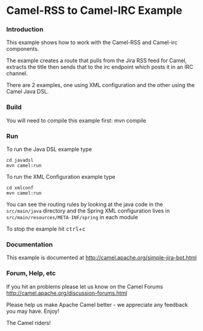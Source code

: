 # Camel-RSS to Camel-IRC Example

### Introduction
This example shows how to work with the Camel-RSS and Camel-irc components.

The example creates a route that pulls from the Jira RSS feed for Camel,
extracts the title then sends that to the irc endpoint which posts it in an IRC channel.

There are 2 examples, one using XML configuration and the other using the Camel Java DSL.

### Build

You will need to compile this example first:
  mvn compile

### Run

To run the Java DSL example type

	cd javadsl
	mvn camel:run

To run the XML Configuration example type

	cd xmlconf
	mvn camel:run

You can see the routing rules by looking at the java code in the
`src/main/java` directory and the Spring XML configuration lives in
`src/main/resources/META-INF/spring` in each module

To stop the example hit <kbd>ctrl</kbd>+<kbd>c</kbd>

### Documentation

This example is documented at <http://camel.apache.org/simple-jira-bot.html>

### Forum, Help, etc

If you hit an problems please let us know on the Camel Forums
	<http://camel.apache.org/discussion-forums.html>

Please help us make Apache Camel better - we appreciate any feedback you may
have.  Enjoy!



The Camel riders!
